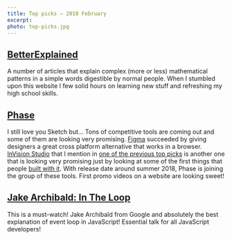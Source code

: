 ```yaml
---
title: Top picks — 2018 February
excerpt:
photo: top-picks.jpg
---
```


## [BetterExplained](https://betterexplained.com/)

A number of articles that explain complex (more or less) mathematical patterns in a simple words digestible by normal people. When I stumbled upon this website I few solid hours on learning new stuff and refreshing my high school skills.

## [Phase](https://phase.com/)

I still love you Sketch but… Tons of competitive tools are coming out and some of them are looking very promising. [Figma](https://www.figma.com/) succeeded by giving designers a great cross platform alternative that works in a browser. [InVision Studio](https://www.invisionapp.com/studio) that I mention in [one of the previous top picks](https://pawelgrzybek.com/top-picks-2017-october/#studio---the-worlds-most-powerful-screen-design-tool) is another one that is looking very promising just by looking at some of the first things that people [built with it](https://youtu.be/RCf4UQkaubc). With release date around summer 2018, Phase is joining the group of these tools. First promo videos on a website are looking sweet!

## [Jake Archibald: In The Loop](https://youtu.be/cCOL7MC4Pl0)

This is a must-watch! Jake Archibald from Google and absolutely the best explanation of event loop in JavaScript! Essential talk for all JavaScript developers!

##
